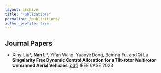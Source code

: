 ```yaml
---
layout: archive
title: "Publications"
permalink: /publications/
author_profile: true
---
```


<!-- ## Conference/Journal Papers (*equal contribution) -->

## Journal Papers

- Xinyi Liu\*, **Nan Li**\*, Yifan Wang, Yuanye Dong, Beining Fu, and Qi Lu
**Singularity Free Dynamic Control Allocation for a Tilt-rotor Multirotor Unmanned Aerial Vehicles** [[pdf]](https://ieeexplore.ieee.org/document/10260455)
IEEE CASE 2023